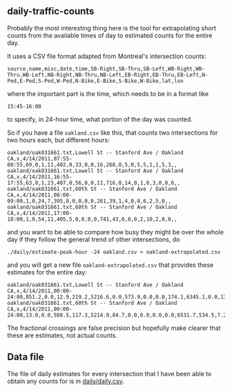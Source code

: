 daily-traffic-counts
--------------------

Probably the most interesting thing here is the tool for extrapolating
short counts from the available times of day to estimated counts for
the entire day.

It uses a CSV file format adapted from Montreal's intersection counts:

    source,name,misc,date,time,SB-Right,SB-Thru,SB-Left,WB-Right,WB-Thru,WB-Left,NB-Right,NB-Thru,NB-Left,EB-Right,EB-Thru,EB-Left,N-Ped,E-Ped,S-Ped,W-Ped,N-Bike,E-Bike,S-Bike,W-Bike,lat,lon

where the important part is the time, which needs to be in a format like

    15:45-16:00

to specify, in 24-hour time, what portion of the day was counted.

So if you have a file <code>oakland.csv</code> like this,
that counts two intersections for two hours each, but different hours:

    oakland/oak031661.txt,Lowell St -- Stanford Ave / Oakland  CA,x,4/14/2011,07:55-08:55,69,0,1,11,402,0,33,0,0,16,268,0,5,0,5,5,1,1,5,3,,
    oakland/oak031661.txt,Lowell St -- Stanford Ave / Oakland  CA,x,4/14/2011,16:55-17:55,63,0,1,23,407,0,56,0,0,11,716,0,14,0,1,6,3,0,8,6,,
    oakland/oak031661.txt,60th St -- Stanford Ave / Oakland  CA,x,4/14/2011,08:00-09:00,1,0,24,7,395,8,0,0,0,0,261,39,1,4,0,0,6,2,5,0,,
    oakland/oak031661.txt,60th St -- Stanford Ave / Oakland  CA,x,4/14/2011,17:00-18:00,1,0,54,11,405,5,0,0,0,0,741,43,0,0,0,2,10,2,8,0,,

and you want to be able to compare how busy they might be over
the whole day if they follow the general trend of other intersections,
do

    ./daily/estimate-peak-hour -24 oakland.csv > oakland-extrapolated.csv

and you will get a new file <code>oakland-extrapolated.csv</code> that provides
these estimates for the entire day:

    oakland/oak031661.txt,Lowell St -- Stanford Ave / Oakland  CA,x,4/14/2011,00:00-24:00,851.2,0.0,12.9,219.2,5216.6,0.0,573.9,0.0,0.0,174.1,6345.1,0.0,137.4,0.0,43.4,79.5,25.1,6.3,81.6,56.5,,
    oakland/oak031661.txt,60th St -- Stanford Ave / Oakland  CA,x,4/14/2011,00:00-24:00,13.0,0.0,508.5,117.3,5214.9,84.7,0.0,0.0,0.0,0.0,6531.7,534.5,7.2,29.0,0.0,14.5,100.1,25.0,81.3,0.0,,

The fractional crossings are false precision but hopefully make clearer that
these are estimates, not actual counts.

Data file
---------

The file of daily estimates for every intersection that I have been able to obtain any counts for
is in [daily/daily.csv](https://github.com/ericfischer/daily-traffic-counts/blob/master/daily/daily.csv).
